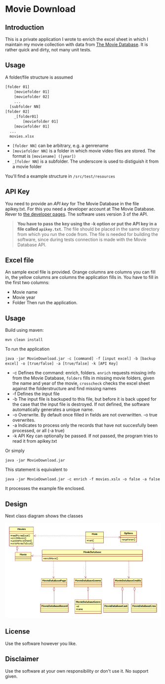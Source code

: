# Movie Download

## Introduction
This is a private application I wrote to enrich the excel sheet in which I maintain my movie collection with data from [The Movie Database](https://www.themoviedb.org/).
It is rather quick and dirty, not many unit tests.

## Usage
A folder/file structure is assumed

```
[folder 01]
    [moviefolder 01]
    [moviefolder 02]
    ...
  [subfolder NN]
[folder 02]
    _[folder01]
        [moviefolder 01]
    [moviefolder 01]
  ...
  movies.xlsx
```
* ```[folder NN]``` can be arbitrary, e.g. a genrename
* ```[moviefolder NN]``` is a folder in which movie video files are stored. The format is ```[moviename] ([year])```
* ```_[folder NN]``` is a subfolder. The underscore is used to distiguish it from a movie folder

You'll find a example structure in ```/src/test/resources```

## API Key
You need to provide an _API key_ for The Movie Database in the file apikey.txt. For this you need a developer account at The Movie Database. Rever to [the developer pages](https://developers.themoviedb.org/3). The software uses version 3 of the API.

> **You have to pass the key using the -k option or put the API key in a file called ```apikey.txt```**. The file should be placed in the same directory from which you run the code from. The file is needed for building the software, since during tests connection is made with the Movie Database API.

## Excel file
An sample excel file is provided. Orange columns are columns you can fill in, the yellow columns are columns the application fills in.
You have to fill in the first two columns:
* Movie name
* Movie year
* Folder
Then run the application.

## Usage
Build using maven:
```
mvn clean install
```

To run the application

```
java -jar MovieDownload.jar -c [command] -f [input excel] -b [backup excel] -o [true/false] -a [true/false] -k [API Key]
```

* -c Defines the command: enrich, folders. ```enrich``` requests missing info from the Movie Database, ```folders``` fills in missing movie folders, given the name and year of the movie, ```crosscheck``` checks the excel sheet against the folderstructure and find missing names
* -f Defines the input file
* -b The input file is backuped to this file, but before it is back upped for the case that the input file is destroyed. If not defined, the software automatically generates a unique name.
* -o Overwrite. By default once filled in fields are not overwritten. -o true overwrites.
* -a Indicates to process only the records that have not succesfully been processed, or all (-a true)
* -k API Key can optionally be passed. If not passed, the program tries to read it from apikey.txt

Or simply
```
java -jar MovieDownload.jar
```

This statement is equivalent to
```
java -jar MovieDownload.jar -c enrich -f movies.xslx -o false -a false
```

It processes the example file enclosed.

## Design
Next class diagram shows the classes

![design](images/design.png)

## License
Use the software however you like. 

## Disclaimer
Use the software at your own responsibility or don't use it.
No support given.